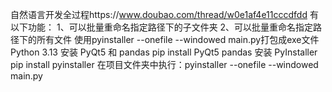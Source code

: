 自然语言开发全过程https://www.doubao.com/thread/w0e1af4e11cccdfdd
有以下功能：
1、可以批量重命名指定路径下的子文件夹
2、可以批量重命名指定路径下的所有文件
使用pyinstaller --onefile --windowed main.py打包成exe文件
Python 3.13
安装 PyQt5 和 pandas
pip install PyQt5 pandas
安装 PyInstaller
pip install pyinstaller
在项目文件夹中执行：pyinstaller --onefile --windowed main.py

